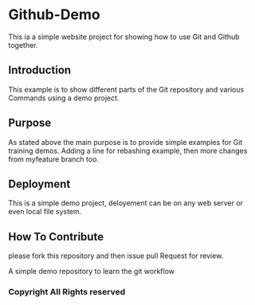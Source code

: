 # Github-Demo

This ia a simple website project for
showing how to use Git and Github together.

## Introduction

This example is to show different parts 
of the Git repository and various Commands
using a demo project.

## Purpose

As stated above the main purpose is to
provide simple examples for Git training
demos. Adding a line for rebashing example, then 
more changes from myfeature branch too.

## Deployment

This is a simple demo project, deloyement
can be on any web server or even local
file system.

## How To Contribute

please fork this repository and then issue pull Request for
review.

A simple demo repository to learn the git workflow

### Copyright All Rights reserved
